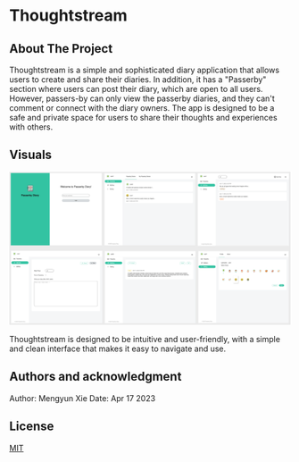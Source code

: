 # Thoughtstream




## About The Project

Thoughtstream is a simple and sophisticated diary application that allows users to create and share their diaries. In addition, it has a "Passerby" section where users can post their diary, which are open to all users. However, passers-by can only view the passerby diaries, and they can't comment or connect with the diary owners. The app is designed to be a safe and private space for users to share their thoughts and experiences with others.


## Visuals

<img src="./passerby-web/visuals.png" alt="visuals" style="zoom:50%;" />

Thoughtstream is designed to be intuitive and user-friendly, with a simple and clean interface that makes it easy to navigate and use.

## Authors and acknowledgment

Author: Mengyun Xie
Date: Apr 17 2023


## License

[MIT](https://choosealicense.com/licenses/mit/)
